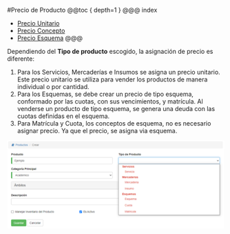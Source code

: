 #Precio de Producto
@@toc { depth=1 }
@@@ index
* [Precio Unitario](precio_unitario.md)
* [Precio Concepto](concepto.md)
* [Precio Esquema](esquema.md)
@@@

Dependiendo del **Tipo de producto** escogido, la asignación de precio es diferente:

1. Para los Servicios, Mercaderías e Insumos se asigna un precio unitario. Este precio
   unitario se utiliza para vender los productos de manera individual o por cantidad.
2. Para los Esquemas, se debe crear un precio de tipo esquema, conformado por
   las cuotas, con sus vencimientos, y matrícula. Al venderse un producto de tipo esquema, se genera
   una deuda con las cuotas definidas en el esquema.
3. Para Matrícula y Cuota, los conceptos de esquema, no es necesario asignar precio. Ya que el precio, se asigna via esquema.

![Tipos de Producto](../img/productos_crear_tipo.png)
